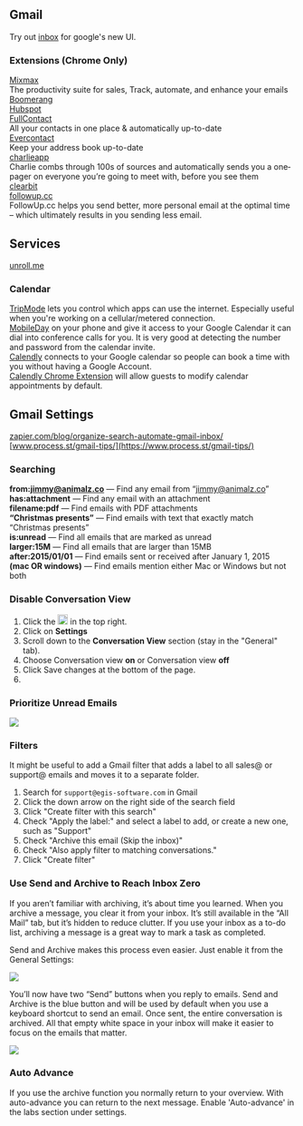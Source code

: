 ## Gmail

Try out [inbox](https://www.google.com/inbox/) for google's new UI.  

### Extensions (Chrome Only)


[Mixmax](https://mixmax.com/)  
The productivity suite for sales, Track, automate, and enhance your emails  
[Boomerang](http://www.boomeranggmail.com/)  
[Hubspot](https://chrome.google.com/webstore/detail/hubspot-sales/oiiaigjnkhngdbnoookogelabohpglmd?hl=en)  
[FullContact](fullcontact.com)  
All your contacts in one place & automatically up-to-date  
[Evercontact](http://www.evercontact.com/index.html)  
Keep your address book up-to-date  
[charlieapp](https://charlieapp.com/)  
Charlie combs through 100s of sources and automatically sends you a one‐pager on everyone you’re going to meet with, before you see them  
[clearbit](https://connect.clearbit.com/)  
[followup.cc](https://followup.cc/)  
 FollowUp.cc helps you send better, more personal email at the optimal time – which ultimately results in you sending less email.  
 
 
 ## Services
 
 [unroll.me](https://unroll.me/)



### Calendar

[TripMode](https://www.tripmode.ch/) lets you control which apps can use the internet. Especially useful when you're working on a cellular/metered connection.  
[MobileDay](https://mobileday.com/) on your phone and give it access to your Google Calendar it can dial into conference calls for you. It is very good at detecting the number and password from the calendar invite.  
[Calendly](https://calendly.com/) connects to your Google calendar so people can book a time with you without having a Google Account.  
[Calendly Chrome Extension](https://chrome.google.com/webstore/detail/google-calendar-guests-mo/hjhicmeghjagaicbkmhmbbnibhbkcfdb?hl=en)   will allow guests to modify calendar appointments by default.

## Gmail Settings

[zapier.com/blog/organize-search-automate-gmail-inbox/](https://zapier.com/blog/organize-search-automate-gmail-inbox/)  
[www.process.st/gmail-tips/](https://www.process.st/gmail-tips/)    

### Searching

**from:jimmy@animalz.co** — Find any email from “jimmy@animalz.co”  
**has:attachment** — Find any email with an attachment  
**filename:pdf** — Find emails with PDF attachments  
**“Christmas presents”** — Find emails with text that exactly match “Christmas presents”  
**is:unread** — Find all emails that are marked as unread  
**larger:15M** — Find all emails that are larger than 15MB  
**after:2015/01/01** — Find emails sent or received after January 1, 2015  
**(mac OR windows)** — Find emails mention either Mac or Windows but not both  

### Disable Conversation View

1. Click the <img src="http://lh6.ggpht.com/snsP5-ODgFFqVJhxS5La7OAqsAmO-GwYWWERMFPW5R4MXcxp0zUZ5Bq6lRFqrvk92lA=w18-h18" width="18" height="18" alt="Settings" title="Settings"> in the top right.
1. Click on  **Settings**
1. Scroll down to the **Conversation View** section (stay in the "General" tab).
1. Choose Conversation view **on** or Conversation view **off**
1. Click Save changes at the bottom of the page.
2. 

### Prioritize Unread Emails

<img src="https://www.process.st/wp-content/uploads/2016/05/Screenshot-2016-05-02-15.38.07.png">

### Filters

It might be useful to add a Gmail filter that adds a label to all sales@ or support@ emails and moves it to a separate folder.

1. Search for `support@egis-software.com` in Gmail
1. Click the down arrow on the right side of the search field
1. Click "Create filter with this search"
1. Check "Apply the label:" and select a label to add, or create a new one, such
   as "Support"
1. Check "Archive this email (Skip the inbox)"
1. Check "Also apply filter to matching conversations."
1. Click "Create filter"


### Use Send and Archive to Reach Inbox Zero

If you aren’t familiar with archiving, it’s about time you learned. When you archive a message, you clear it from your inbox. It’s still available in the “All Mail” tab, but it’s hidden to reduce clutter. If you use your inbox as a to-do list, archiving a message is a great way to mark a task as completed.

Send and Archive makes this process even easier. Just enable it from the General Settings:

<img src="https://www.process.st/wp-content/uploads/2016/05/Screenshot-2016-05-02-15.47.30.png">

You’ll now have two “Send” buttons when you reply to emails. Send and Archive is the blue button and will be used by default when you use a keyboard shortcut to send an email. Once sent, the entire conversation is archived. All that empty white space in your inbox will make it easier to focus on the emails that matter.

<img src="https://www.process.st/wp-content/uploads/2016/05/Screenshot-2016-05-02-15.50.55.png">


### Auto Advance

If you use the archive function you normally return to your overview.
With auto-advance you can return to the next message.
Enable 'Auto-advance' in the labs section under settings.

